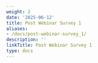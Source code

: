 ```yaml
---
weight: 2
date: '2025-06-12'
title: Post Webinar Survey 1
aliases:
- /docs/post-webinar-survey_1/
description: ''
linkTitle: Post Webinar Survey 1
type: docs
---
```


